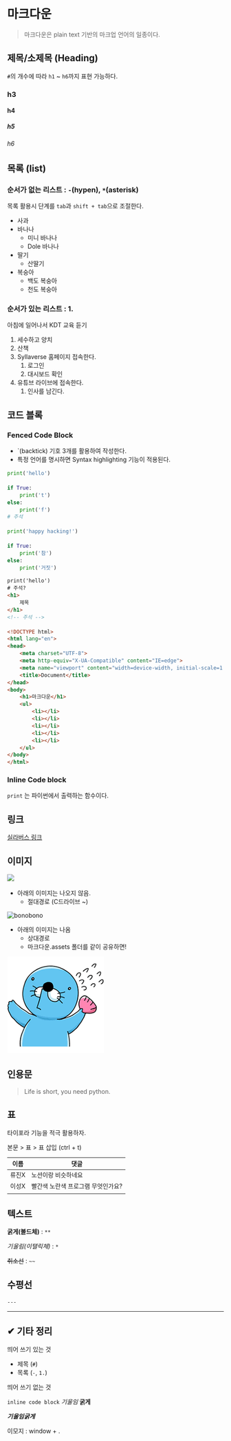 # 마크다운

> 마크다운은 plain text 기반의 마크업 언어의 일종이다. 

## 제목/소제목 (Heading)

`#`의 개수에 따라 `h1` ~ `h6`까지 표현 가능하다.

### h3

#### h4

##### h5

###### h6

## 목록 (list)

### 순서가 없는 리스트 : `-`(hypen), `*`(asterisk) 

목록 활용시 단계를 `tab`과 `shift + tab`으로 조절한다.

- 사과 
- 바나나
  - 미니 바나나
  - Dole 바나나 
- 딸기
  - 산딸기
- 복숭아
  - 백도 복숭아
  - 천도 복숭아

### 순서가 있는 리스트 : 1. 

아침에 일어나서 KDT 교육 듣기

1. 세수하고 양치
2. 산책
3. Syllaverse 홈페이지 접속한다.
   1. 로그인
   2. 대시보드 확인
4. 유튜브 라이브에 접속한다.
   1. 인사를 남긴다.

## 코드 블록

### Fenced Code Block

* `(backtick) 기호 3개를 활용하여 작성한다. 
* 특정 언어를 명시하면 Syntax highlighting 기능이 적용된다.

```python
print('hello')

if True:
    print('t')
else:
    print('f')
# 주석

print('happy hacking!')

if True:
    print('참')
else:
    print('거짓')
```

```html
print('hello')
# 주석?
<h1>
    제목
</h1>
<!-- 주석 -->

<!DOCTYPE html>
<html lang="en">
<head>
    <meta charset="UTF-8">
    <meta http-equiv="X-UA-Compatible" content="IE=edge">
    <meta name="viewport" content="width=device-width, initial-scale=1.0">
    <title>Document</title>
</head>
<body>
    <h1>마크다운</h1>
    <ul>
        <li></li>
        <li></li>
        <li></li>
        <li></li>
        <li></li>
    </ul>
</body>
</html>
```

### Inline Code block

`print` 는 파이썬에서 출력하는 함수이다.

## 링크

[실라버스 링크](https://syllaverse.com)



## 이미지

![](C:\Users\hphk\Desktop\hphk.png)

* 아래의 이미지는 나오지 않음. 
  * 절대경로 (C드라이브 ~)

![bonobono](C:\Users\hphk\Desktop\bonobono.png)

* 아래의 이미지는 나옴
  * 상대경로
  * 마크다운.assets 폴더를 같이 공유하면!

![bonobono](images/마크다운.assets/bonobono.png)

## 인용문

> Life is short, you need python. 



## 표

타이포라 기능을 적극 활용하자. 

본문 > 표 > 표 삽입 (ctrl + t)

| 이름  | 댓글                               |
| ----- | ---------------------------------- |
| 류진X | 노션이랑 비슷하네요                |
| 이성X | 빨간색 노란색 프로그램 무엇인가요? |
|       |                                    |

## 텍스트 

**굵게(볼드체)** : `**`

*기울림(이탤릭체)* : `*`

~~취소선~~ : `~~`



## 수평선

`---`

---



## ✔ 기타 정리

띄어 쓰기 있는 것

* 제목 (`#`)
* 목록 (`-`, `1.`)

띄어 쓰기 없는 것

`inline code block` *기울임* **굵게**

***기울임굵게***

이모지 : window + .













